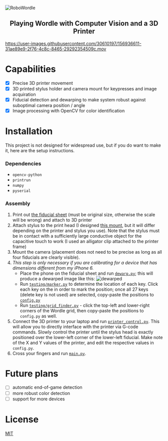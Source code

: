 ![RoboWordle](https://user-images.githubusercontent.com/30610197/156938529-9f993491-394b-43b3-9357-c2317276c837.png)
<h2 align=center>Playing Wordle with Computer Vision and a 3D Printer</h2>

https://user-images.githubusercontent.com/30610197/156936611-31ae89e9-2f76-4c8c-8465-29292354509c.mov

# Capabilities
- [X] Precise 3D printer movement
- [X] 3D printed stylus holder and camera mount for keypresses and image acquiration
- [X] Fiducial detection and dewarping to make system robust against suboptimal camera position / angle
- [X] Image processing with OpenCV for color identification

# Installation
This project is not designed for widespread use, but if you do want to make it, here are the setup instructions.
### Dependencies
- `opencv-python`
- `printrun`
- `numpy`
- `pyserial`

### Assembly
1. Print out [the fiducial sheet](https://github.com/knosmos/robowordle/blob/master/assets/april.png) (must be original size, otherwise the scale will be wrong) and attach to 3D printer
2. Attach stylus to the print head (I designed [this mount](https://github.com/knosmos/robowordle/blob/master/assets/mount.stl), but it will differ depending on the printer and stylus you use). Note that the stylus must be in contact with a sufficiently large conductive object for the capacitive touch to work (I used an alligator clip attached to the printer frame)
3. Mount the camera (placement does not need to be precise as long as all four fiducials are clearly visible).
4. *This step is only necessary if you are calibrating for a device that has dimensions different from my iPhone 6.*
    - Place the phone on the fiducial sheet and run [`dewarp.py`](https://github.com/knosmos/robowordle/blob/master/dewarp.py); this will produce a dewarped image like this: ![dewarped](https://user-images.githubusercontent.com/30610197/156937382-6b345fbe-0ba6-48ad-9353-af39108b8c47.png)
    - Run [`testing/marker.py`](https://github.com/knosmos/robowordle/blob/master/testing/marker.py) to determine the location of each key. Click each key on the in order to mark the position; once all 27 keys (delete key is not used) are selected, copy-paste the positions to [`config.py`](https://github.com/knosmos/robowordle/blob/master/config.py)
    - Run [`testing/grid_finder.py`](https://github.com/knosmos/robowordle/blob/master/testing/grid_finder.py) - click the top-left and lower-right corners of the Wordle grid, then copy-paste the positions to `config.py` as well.
5. Connect the 3D printer to your laptop and run [`printer_control.py`](https://github.com/knosmos/robowordle/blob/master/printer_control.py). This will allow you to directly interface with the printer via G-code commands. Slowly control the printer until the stylus head is exactly positioned over the lower-left corner of the lower-left fiducial. Make note of the X and Y values of the printer, and edit the respective values in `config.py`.
6. Cross your fingers and run [`main.py`](https://github.com/knosmos/robowordle/blob/master/main.py).


# Future plans
- [ ] automatic end-of-game detection
- [ ] more robust color detection
- [ ] support for more devices

# License
[MIT](https://github.com/knosmos/robowordle/blob/master/LICENSE)
